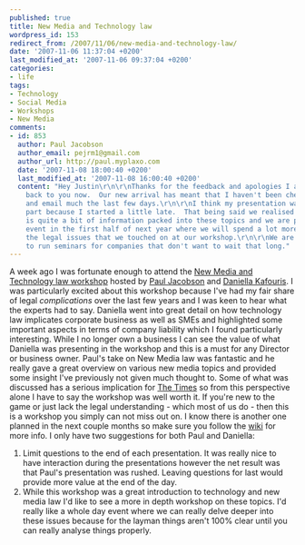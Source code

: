 ```yaml
---
published: true
title: New Media and Technology law
wordpress_id: 153
redirect_from: /2007/11/06/new-media-and-technology-law/
date: '2007-11-06 11:37:04 +0200'
last_modified_at: '2007-11-06 09:37:04 +0200'
categories:
- life
tags:
- Technology
- Social Media
- Workshops
- New Media
comments:
- id: 853
  author: Paul Jacobson
  author_email: pejrm1@gmail.com
  author_url: http://paul.myplaxo.com
  date: '2007-11-08 18:00:40 +0200'
  last_modified_at: '2007-11-08 16:00:40 +0200'
  content: "Hey Justin\r\n\r\nThanks for the feedback and apologies I am only getting
    back to you now.  Our new arrival has meant that I haven't been checking feeds
    and email much the last few days.\r\n\r\nI think my presentation was rushed in
    part because I started a little late.  That being said we realised that there
    is quite a bit of information packed into these topics and we are planning a longer
    event in the first half of next year where we will spend a lot more time discussing
    the legal issues that we touched on at our workshop.\r\n\r\nWe are also very happy
    to run seminars for companies that don't want to wait that long."
---
```

A week ago I was fortunate enough to attend the <a href="http://newmediaandtechnologylawatwork.pbwiki.com/">New Media and Technology law workshop</a> hosted by <a href="http://jacobson.co.za/">Paul Jacobson</a> and <a href="http://www.kachimobile.co.za">Daniella Kafouris</a>.
I was particularly excited about this workshop because I've had my fair share of legal <em>complications</em> over the last few years and I was keen to hear what the experts had to say.
Daniella went into great detail on how technology law implicates corporate business as well as SMEs and highlighted some important aspects in terms of company liability which I found particularly interesting. While I no longer own a business I can see the value of what Daniella was presenting in the workshop and this is a must for any Director or business owner.
Paul's take on New Media law was fantastic and he really gave a great overview on various new media topics and provided some insight I've previously not given much thought to. Some of what was discussed has a serious implication for <a href="http://www.thetimes.co.za">The Times</a> so from this perspective alone I have to say the workshop was well worth it.
If you're new to the game or just lack the legal understanding - which most of us do - then this is a workshop you simply can not miss out on. I know there is another one planned in the next couple months so make sure you follow the <a href="http://newmediaandtechnologylawatwork.pbwiki.com/">wiki</a> for more info.
I only have two suggestions for both Paul and Daniella:
1. Limit questions to the end of each presentation. It was really nice to have interaction during the presentations however the net result was that Paul's presentation was rushed. Leaving questions for last would provide more value at the end of the day.
2. While this workshop was a great introduction to technology and new media law I'd like to see a more in depth workshop on these topics. I'd really like a whole day event where we can really delve deeper into these issues because for the layman things aren't 100% clear until you can really analyse things properly.
